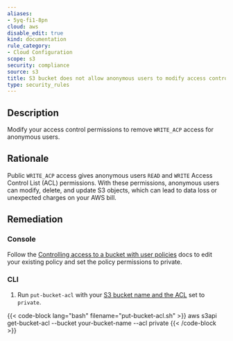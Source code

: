 ```yaml
---
aliases:
- 5yq-fi1-8pn
cloud: aws
disable_edit: true
kind: documentation
rule_category:
- Cloud Configuration
scope: s3
security: compliance
source: s3
title: S3 bucket does not allow anonymous users to modify access control permissions
type: security_rules
---
```


## Description

Modify your access control permissions to remove `WRITE_ACP` access for anonymous users.

## Rationale

Public `WRITE_ACP` access gives anonymous users `READ` and `WRITE` Access Control List (ACL) permissions. With these permissions, anonymous users can modify, delete, and update S3 objects, which can lead to data loss or unexpected charges on your AWS bill.

## Remediation

### Console

Follow the [Controlling access to a bucket with user policies][1] docs to edit your existing policy and set the policy permissions to private.

### CLI

1. Run `put-bucket-acl` with your [S3 bucket name and the ACL][2] set to `private`.

  {{< code-block lang="bash" filename="put-bucket-acl.sh" >}}
  aws s3api get-bucket-acl
    --bucket your-bucket-name
    --acl private
  {{< /code-block >}}

[1]: https://docs.aws.amazon.com/AmazonS3/latest/userguide/walkthrough1.html
[2]: https://awscli.amazonaws.com/v2/documentation/api/latest/reference/s3api/put-bucket-versioning.html#synopsis
